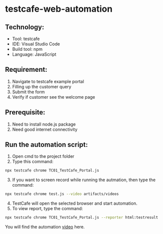 # testcafe-web-automation

## Technology:
- Tool: testcafe
- IDE: Visual Studio Code
- Build tool: npm
- Language: JavaScript

## Requirement:
1. Navigate to testcafe example portal
2. Filling up the customer query
3. Submit the form
4. Verify if customer see the welcome page

## Prerequisite:
1. Need to install node.js package
2. Need good internet connectivity

## Run the automation script:
1. Open cmd to the project folder
2. Type this command:

```sh
npx testcafe chrome TC01_TestCafe_Portal.js
```

3. If you want to screen record while running the autmation, then type the command:

```sh
npx testcafe chrome test.js --video artifacts/videos
```

4. TestCafe will open the selected browser and start automation.
5. To view report, type the command:

```sh
npx testcafe chrome TC01_TestCafe_Portal.js --reporter html:testresult.html
```
 
You will find the automation <a href="https://youtu.be/OqOMyJvtDAY" target="_blank">video</a> here.
